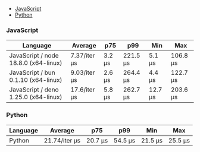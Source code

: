 <script src="https://cdn.jsdelivr.net/npm/apexcharts"></script>
- [JavaScript](#nanoid-javascript)
- [Python](#nanoid-python)

### <a name="nanoid-javascript">JavaScript</a>

| Language                              | Average      | p75    | p99      | Min     | Max      |
| ------------------------------------- | ------------ | ------ | -------- | ------- | -------- |
| JavaScript /  node 18.8.0 (x64-linux) | 7.37/iter µs | 3.2 µs | 221.5 µs | 5.1 µs  | 106.8 µs |
| JavaScript /  bun 0.1.10 (x64-linux)  | 9.03/iter µs | 2.6 µs | 264.4 µs | 4.4 µs  | 122.7 µs |
| JavaScript /  deno 1.25.0 (x64-linux) | 17.6/iter µs | 5.8 µs | 262.7 µs | 12.7 µs | 203.6 µs |


<div id="chart-36"></div>
<script>
new ApexCharts(document.querySelector('#chart-36'), {
                    chart: {
                        height: 320,
                        type: 'line',
                        toolbar: {
                            show: true,
                        },
                        animations: {
                            enabled: true,
                        },
                    },
                    series: [{"name":" deno 1.25.0 (x64-linux)","data":[0,0,0,0,0,0,35771.53,35771.53,35771.53,35771.53,35771.53,16217.91,16217.91,19482.36,18069.56,18069.56,18069.56,16451.96,16451.96,17595.26]},{"name":" bun 0.1.10 (x64-linux)","data":[0,0,0,0,0,0,162089.52,162089.52,162089.52,162089.52,162089.52,7409.92,7409.92,8211.18,8078.05,8078.05,8078.05,10042.97,10042.97,9034.11]},{"name":" node 18.8.0 (x64-linux)","data":[0,0,0,0,0,0,11074.62,11074.62,11074.62,11074.62,11074.62,6776.92,6776.92,7572.19,7563.04,7563.04,7563.04,7049.97,7049.97,7370.06]}],
                    stroke: {
                        width: 1,
                        curve: "straight",
                    },
                    legend: {
                        show: true,
                        showForSingleSeries: true,
                        position: "bottom",
                    },
                    yaxis: {
                        labels: {
                            formatter: function (v) {
                    const time = v;
                    const locale = 'en-US';
                    const type = '/iter';

                    if (time < 1e0) return `${Number((time * 1e3).toFixed(2)).toLocaleString(locale)}${type} ps`;
  
                    if (time < 1e3) return `${Number(time.toFixed(2)).toLocaleString(locale)}${type} ns`;
                    if (time < 1e6) return `${Number((time / 1e3).toFixed(2)).toLocaleString(locale)}${type} µs`;
                    if (time < 1e9) return `${Number((time / 1e6).toFixed(2)).toLocaleString(locale)}${type} ms`;
                    if (time < 1e12) return `${Number((time / 1e9).toFixed(2)).toLocaleString(locale)}${type} s`;
                    if (time < 36e11) return `${Number((time / 60e9).toFixed(2)).toLocaleString(locale)}${type} m`;
                  
                    return `${Number((time / 36e11).toFixed(2)).toLocaleString(locale)}${type} h`;
                }
                        },
                        title: {
                            text: "time per iteration"
                        },
                    },
                    xaxis: {
                        categories: ["63a645f","af1a4a3","3933845","9663e12","ca114bf","222f025","5910ee7","fbe56df","e905e2a","f2e77e3","b53c9bc","1def946","f0d489b","3fdd09b","5a0d741","adfa99a","dfe4527","48c9bc3","eebfb79","Latest"],
                        labels: {
                            show: false,
                        },
                        tooltip: {
                            enabled: false,
                        },
                    },
                    plotOptions: {
                        bar: {
                            distributed: true
                        }
                    }
                }).render()
</script>

### <a name="nanoid-python">Python</a>

| Language | Average       | p75     | p99     | Min     | Max     |
| -------- | ------------- | ------- | ------- | ------- | ------- |
| Python   | 21.74/iter µs | 20.7 µs | 54.5 µs | 21.5 µs | 25.5 µs |


<div id="chart-37"></div>
<script>
new ApexCharts(document.querySelector('#chart-37'), {
                    chart: {
                        height: 320,
                        type: 'line',
                        toolbar: {
                            show: true,
                        },
                        animations: {
                            enabled: true,
                        },
                    },
                    series: [{"name":"Python","data":[0,0,0,0,0,0,19121.48,19121.48,19121.48,19121.48,19121.48,20186.81,20186.81,24162.5,21398,21398,21398,20302.91,20302.91,21739.2]}],
                    stroke: {
                        width: 1,
                        curve: "straight",
                    },
                    legend: {
                        show: true,
                        showForSingleSeries: true,
                        position: "bottom",
                    },
                    yaxis: {
                        labels: {
                            formatter: function (v) {
                    const time = v;
                    const locale = 'en-US';
                    const type = '/iter';

                    if (time < 1e0) return `${Number((time * 1e3).toFixed(2)).toLocaleString(locale)}${type} ps`;
  
                    if (time < 1e3) return `${Number(time.toFixed(2)).toLocaleString(locale)}${type} ns`;
                    if (time < 1e6) return `${Number((time / 1e3).toFixed(2)).toLocaleString(locale)}${type} µs`;
                    if (time < 1e9) return `${Number((time / 1e6).toFixed(2)).toLocaleString(locale)}${type} ms`;
                    if (time < 1e12) return `${Number((time / 1e9).toFixed(2)).toLocaleString(locale)}${type} s`;
                    if (time < 36e11) return `${Number((time / 60e9).toFixed(2)).toLocaleString(locale)}${type} m`;
                  
                    return `${Number((time / 36e11).toFixed(2)).toLocaleString(locale)}${type} h`;
                }
                        },
                        title: {
                            text: "time per iteration"
                        },
                    },
                    xaxis: {
                        categories: ["63a645f","af1a4a3","3933845","9663e12","ca114bf","222f025","5910ee7","fbe56df","e905e2a","f2e77e3","b53c9bc","1def946","f0d489b","3fdd09b","5a0d741","adfa99a","dfe4527","48c9bc3","eebfb79","Latest"],
                        labels: {
                            show: false,
                        },
                        tooltip: {
                            enabled: false,
                        },
                    },
                    plotOptions: {
                        bar: {
                            distributed: true
                        }
                    }
                }).render()
</script>

